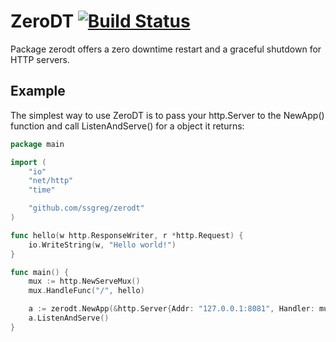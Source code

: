 # ZeroDT [![Build Status](https://travis-ci.org/ssgreg/zerodt.svg?branch=master)](https://travis-ci.org/ssgreg/zerodt)

Package zerodt offers a zero downtime restart and a graceful shutdown for HTTP servers.

## Example

The simplest way to use ZeroDT is to pass your http.Server to the NewApp() function and call ListenAndServe() for a object it returns:

```go
package main

import (
    "io"
    "net/http"
    "time"

    "github.com/ssgreg/zerodt"
)

func hello(w http.ResponseWriter, r *http.Request) {
    io.WriteString(w, "Hello world!")
}

func main() {
    mux := http.NewServeMux()
    mux.HandleFunc("/", hello)

    a := zerodt.NewApp(&http.Server{Addr: "127.0.0.1:8081", Handler: mux})
    a.ListenAndServe()
}
```